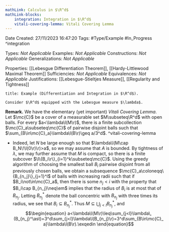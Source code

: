 ```yaml
---
mathLink: Calculus in $\R^d$
mathLink-blocks:
    integration: Integration in $\R^d$
    vitali-covering-lemma: Vitali Covering Lemma
---
```


<div class="topSpace"></div>

Date Created: 27/11/2023 16:47:20
Tags: #Type/Example #In_Progress
^integration

Types: <i>Not Applicable</i>
Examples: <i>Not Applicable</i>
Constructions: <i>Not Applicable</i>
Generalizations: <i>Not Applicable</i>

Properties: [[Lebesgue Differentiation Theorem]], [[Hardy-Littlewood Maximal Theorem]]
Sufficiencies: <i>Not Applicable</i>
Equivalences: <i>Not Applicable</i>
Justifications: [[Lebesgue-Stieltjes Measure]], [[Regularity and Tightness]]

``` ad-Example
title: Example (Differentiation and Integration in $\R^d$).

Consider $\R^d$ equipped with the Lebesgue measure $\lambda$.

```

<b>Remark.</b> We have the elementary (yet important) <i>Vitali Covering Lemma</i>. Let $\mc{C}$ be a cover of a measurable set $M\subseteq\R^d$ with open balls. For every $a<\lambda\l(M\r)$, there is a finite subcollection $\mc{C}_a\subseteq\mc{C}$ of pairwise disjoint balls such that $\sum_{B\in\mc{C}_a}\lambda\l(B\r)\geq a/3^d$. ^vitali-covering-lemma
* Indeed, let $N$ be large enough so that $\lambda\l(M\cap B_N\!\l(0\r)\r)>a$, so we may assume that $A$ is bounded. By tightness of $\lambda$, we may further assume that $M$ is compact, so there is a finite subcover $\l\{B_i\r\}_{i=1}^k\subseteq\mc{C}$. Using the greedy algorithm of choosing the smallest ball $B_i$ pairwise disjoint from all previously chosen balls, we obtain a subsequence $\mc{C}_a\coloneqq\{B_{n_j}\}_{j=1}^l$ of balls with increasing radii such that if $B_i\not\in\mc{C}_a$, then there is some $n_j<i$ with the property that $B_i\cap B_{n_j}\neq\em$ implies that the radius of $B_i$ is at most that of $B_{n_j}$. Letting $B_{n_j}^\ast$ denote the ball concentric with $B_{n_j}$ with three times its radius, we see that $B_i\subseteq B_{n_j}^\ast$. Thus $M\subseteq\bigcup_{j<l}B_{n_j}^\ast$, and
$$\begin{equation}
    a<\lambda\l(M\r)\leq\sum_{j<l}\lambda\,(B_{n_j}^\ast)=3^d\sum_{j<l}\lambda\l(B_{n_j}\r)=3^d\sum_{B\in\mc{C}_a}\lambda\l(B\r).\exqedin
\end{equation}$$

